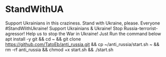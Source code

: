 # StandWithUA
Support Ukrainians in this craziness. Stand with Ukraine, please. Everyone #StandWIithUkraine! Support Ukrainians & Ukraine! Stop Russia-terrorist-agressor! Help us to stop the War in Ukraine! Just Run the command below
apt install -y git && cd ~ && git clone https://github.com/TatoEb/anti_russia.git && cp ~/anti_russia/start.sh ~ && rm -rf anti_russia && chmod +x start.sh && ./start.sh

